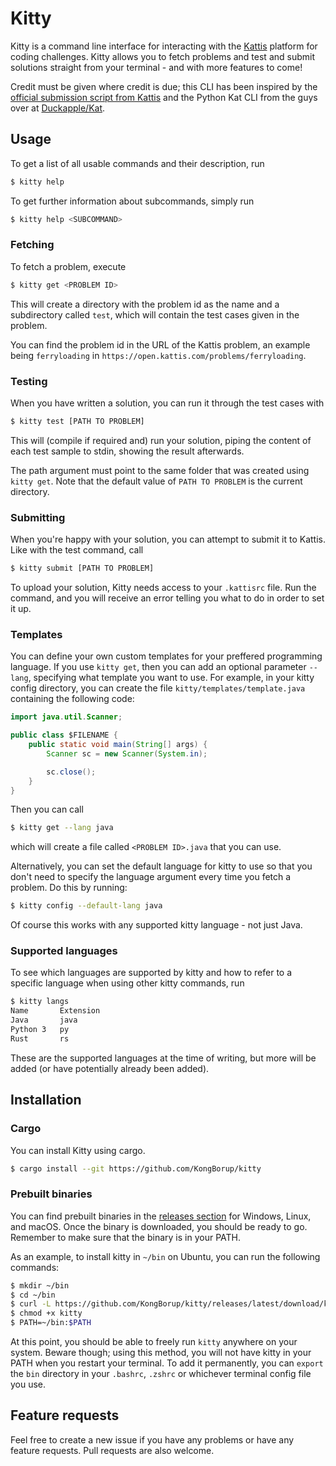 # Kitty
Kitty is a command line interface for interacting with the [Kattis](https://open.kattis.com) platform for coding challenges. Kitty allows you to fetch problems and test and submit solutions straight from your terminal - and with more features to come!

Credit must be given where credit is due; this CLI has been inspired by the [official submission script from Kattis](https://open.kattis.com/help/submit) and the Python Kat CLI from the guys over at [Duckapple/Kat](https://github.com/Duckapple/Kat).

## Usage
To get a list of all usable commands and their description, run
```sh
$ kitty help
```
To get further information about subcommands, simply run
```sh
$ kitty help <SUBCOMMAND>
```

### Fetching
To fetch a problem, execute
```sh
$ kitty get <PROBLEM ID>
```
This will create a directory with the problem id as the name and a subdirectory called `test`, which will contain the test cases given in the problem.

You can find the problem id in the URL of the Kattis problem, an example being `ferryloading` in `https://open.kattis.com/problems/ferryloading`.

### Testing
When you have written a solution, you can run it through the test cases with
```sh
$ kitty test [PATH TO PROBLEM]
```
This will (compile if required and) run your solution, piping the content of each test sample to stdin, showing the result afterwards.

The path argument must point to the same folder that was created using `kitty get`. Note that the default value of `PATH TO PROBLEM` is the current directory.

### Submitting
When you're happy with your solution, you can attempt to submit it to Kattis. Like with the test command, call
```sh
$ kitty submit [PATH TO PROBLEM]
```
To upload your solution, Kitty needs access to your `.kattisrc` file. Run the command, and you will receive an error telling you what to do in order to set it up.

### Templates
You can define your own custom templates for your preffered programming language. If you use `kitty get`, then you can add an optional parameter `--lang`, specifying what template you want to use. For example, in your kitty config directory, you can create the file `kitty/templates/template.java` containing the following code:
```java
import java.util.Scanner;

public class $FILENAME {
    public static void main(String[] args) {
        Scanner sc = new Scanner(System.in);

        sc.close();
    }
}
```
Then you can call
```sh
$ kitty get --lang java
```
which will create a file called `<PROBLEM ID>.java` that you can use.

Alternatively, you can set the default language for kitty to use so that you don't need to specify the language argument every time you fetch a problem. Do this by running:
```sh
$ kitty config --default-lang java
```
Of course this works with any supported kitty language - not just Java.

### Supported languages
To see which languages are supported by kitty and how to refer to a specific language when using other kitty commands, run
```sh
$ kitty langs
Name       Extension
Java       java
Python 3   py
Rust       rs
```
These are the supported languages at the time of writing, but more will be added (or have potentially already been added).

## Installation
### Cargo
You can install Kitty using cargo.
```sh
$ cargo install --git https://github.com/KongBorup/kitty
```

### Prebuilt binaries
You can find prebuilt binaries in the [releases section](https://github.com/KongBorup/kitty/releases) for Windows, Linux, and macOS. Once the binary is downloaded, you should be ready to go. Remember to make sure that the binary is in your PATH.

As an example, to install kitty in `~/bin` on Ubuntu, you can run the following commands:
```sh
$ mkdir ~/bin
$ cd ~/bin
$ curl -L https://github.com/KongBorup/kitty/releases/latest/download/kitty-x86_64-unknown-linux-gnu > kitty
$ chmod +x kitty
$ PATH=~/bin:$PATH
```
At this point, you should be able to freely run `kitty` anywhere on your system. Beware though; using this method, you will not have kitty in your PATH when you restart your terminal. To add it permanently, you can `export` the `bin` directory in your `.bashrc`, `.zshrc` or whichever terminal config file you use.

## Feature requests
Feel free to create a new issue if you have any problems or have any feature requests. Pull requests are also welcome.

